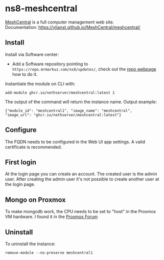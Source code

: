 # ns8-meshcentral

[MeshCentral](https://meshcentral.com/) is a full computer management web site. \
Documentation: https://ylianst.github.io/MeshCentral/meshcentral/

## Install

Install via Software center:

  - Add a Software repository pointing to `https://repo.mrmarkuz.com/ns8/updates/`, check out the [repo webpage](https://repo.mrmarkuz.com) how to do it.

Instantiate the module on CLI with:

    add-module ghcr.io/nethserver/meshcentral:latest 1

The output of the command will return the instance name.
Output example:

    {"module_id": "meshcentral1", "image_name": "meshcentral", "image_url": "ghcr.io/nethserver/meshcentral:latest"}

## Configure

The FQDN needs to be configured in the Web UI app settings. A valid certificate is recommended.

## First login

At the login page you can create an account. The created user is the admin user. After creating the admin user it's not possible to create another user at the login page.

## Mongo on Proxmox

To make mongodb work, the CPU needs to be set to "host" in the Proxmox VM hardware. I found it in the [Proxmox Forum](https://forum.proxmox.com/threads/enable-avx.129019/)

## Uninstall

To uninstall the instance:

    remove-module --no-preserve meshcentral1

